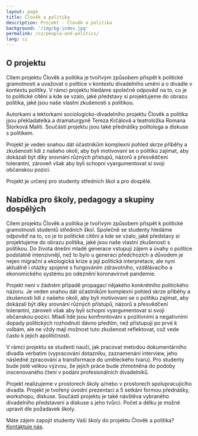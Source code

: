 ```yaml
---
layout: page
title: Člověk a politika
description: Projekt - Člověk a politika
background: '/img/bg-index.jpg'
permalink: /cz/people-and-politics/
lang: cz
---
```


O projektu
----------

Cílem projektu Člověk a politika je tvořivým způsobem přispět k politické gramotnosti a uvažovat o politice v kontextu divadelního umění a o divadle v kontextu politiky. V rámci projektu hledáme společně odpověď na to, co je to politické cítění a kde se vzalo, jaké představy si projektujeme do obrazu politika, jaké jsou naše vlastní zkušenosti s politikou.

Autorkami a lektorkami sociologicko-divadelního projektu Člověk a politika jsou překladatelka a dramaturgyně Tereza Krčálová a teatroložka Romana Štorková Maliti. Součástí projektu jsou také přednášky politologa a diskuse s politikem.

Projekt je veden snahou dát účastníkům komplexní pohled skrze příběhy a zkušenosti lidí z našeho okolí, aby byli motivovaní se o politiku zajímat, aby dokázali být díky srovnání různých přístupů, názorů a přesvědčení tolerantní, zároveň však aby byli schopni vyargumentovat si svoji občanskou pozici.

Projekt je určený pro studenty středních škol a pro dospělé.


Nabídka pro školy, pedagogy a skupiny dospělých
-----------------------------------------------

Cílem projektu Člověk a politika je tvořivým způsobem přispět k politické gramotnosti studentů středních škol. Společně se studenty hledáme odpověď na to, co je to politické cítění a kde se vzalo, jaké představy si projektujeme do obrazu politika, jaké jsou naše vlastní zkušenosti s politikou. Do života dnešní mladé generace vstupují zájem a úvahy o politice podstatně intenzivněji, než to bylo u generací předchozích a důvodem je nejen migrační a ekologická krize a její politická interpretace, ale nyní aktuálně i otázky spojené s fungováním zdravotního, vzdělávacího a ekonomického systému po odeznění koronavirové pandemie.

Projekt není v žádném případě propagací nějakého konkrétního politického názoru. Je veden snahou dát účastníkům komplexní pohled skrze příběhy a zkušenosti lidí z našeho okolí, aby byli motivovaní se o politiku zajímat, aby dokázali být díky srovnání různých přístupů, názorů a přesvědčení tolerantní, zároveň však aby byli schopni vyargumentovat si svoji občanskou pozici. Mladí lidé jsou konfrontováni s pozitivními a negativními dopady politických rozhodnutí dávno předtím, než přistupují po prvé k volbám, ale ne vždy mají možnost tuto zkušenost reflektovat, což vede často k jejich apolitičnosti.

V rámci projektu se studenti naučí, jak pracovat metodou dokumentárního divadla verbatim (vypracování dotazníku, zaznamenání interview, jeho následné zpracování a transformace do uměleckého tvaru). Pro studenty bude jistě velkou výzvou, že jejich práce bude zhmotněna do podoby inscenovaného čtení v podání profesionálních divadelníků.

Projekt realizujeme v prostorech školy a/nebo v prostorech spolupracujícího divadla. Projekt je tvořený úvodní prezentací a 5 setkání formou přednášky, workshopu, diskuse. Součástí projektu je také návštěva vybraného divadelního představení a diskuse s jeho tvůrci. Počet a délku je možné upravit dle požadavek školy.

Máte zájem zapojit studenty Vaší školy do projektu Člověk a politika? [Kontaktuje nás](mailto:{{site.email}}). 
